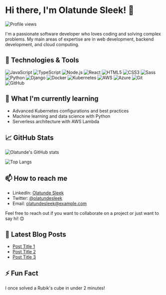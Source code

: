 # Hi there, I'm Olatunde Sleek! 👋

![Profile views](https://gpvc.arturio.dev/olatundesleek)

I'm a passionate software developer who loves coding and solving complex problems. My main areas of expertise are in web development, backend development, and cloud computing.

## 🔧 Technologies & Tools

![JavaScript](https://img.shields.io/badge/-JavaScript-333333?style=flat&logo=javascript)
![TypeScript](https://img.shields.io/badge/-TypeScript-333333?style=flat&logo=typescript)
![Node.js](https://img.shields.io/badge/-Node.js-333333?style=flat&logo=node.js)
![React](https://img.shields.io/badge/-React-333333?style=flat&logo=react)
![HTML5](https://img.shields.io/badge/-HTML5-333333?style=flat&logo=html5)
![CSS3](https://img.shields.io/badge/-CSS3-333333?style=flat&logo=css3)
![Sass](https://img.shields.io/badge/-Sass-333333?style=flat&logo=sass)
![Python](https://img.shields.io/badge/-Python-333333?style=flat&logo=python)
![Django](https://img.shields.io/badge/-Django-333333?style=flat&logo=django)
![Docker](https://img.shields.io/badge/-Docker-333333?style=flat&logo=docker)
![Kubernetes](https://img.shields.io/badge/-Kubernetes-333333?style=flat&logo=kubernetes)
![AWS](https://img.shields.io/badge/-AWS-333333?style=flat&logo=amazon-aws)
![Azure](https://img.shields.io/badge/-Azure-333333?style=flat&logo=microsoft-azure)
![Git](https://img.shields.io/badge/-Git-333333?style=flat&logo=git)
![GitHub](https://img.shields.io/badge/-GitHub-333333?style=flat&logo=github)

## 🌱 What I'm currently learning

- Advanced Kubernetes configurations and best practices
- Machine learning and data science with Python
- Serverless architecture with AWS Lambda

## 📈 GitHub Stats

![Olatunde's GitHub stats](https://github-readme-stats.vercel.app/api?username=olatundesleek&show_icons=true&theme=radical)

![Top Langs](https://github-readme-stats.vercel.app/api/top-langs/?username=olatundesleek&layout=compact&theme=radical)

## 📫 How to reach me

- LinkedIn: [Olatunde Sleek](https://linkedin.com/in/olatundesleek)
- Twitter: [@olatundesleek](https://twitter.com/olatundesleek)
- Email: olatundesleek@example.com

Feel free to reach out if you want to collaborate on a project or just want to say hi! 😊

## 📝 Latest Blog Posts

<!-- BLOG-POST-LIST:START -->
- [Post Title 1](https://example.com/post1)
- [Post Title 2](https://example.com/post2)
- [Post Title 3](https://example.com/post3)
<!-- BLOG-POST-LIST:END -->

## ⚡ Fun Fact

I once solved a Rubik's cube in under 2 minutes!
